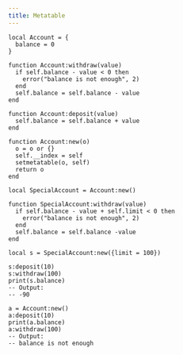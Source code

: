 ```yaml
---
title: Metatable
---
```


    local Account = { 
      balance = 0 
    }

    function Account:withdraw(value)
      if self.balance - value < 0 then
        error("balance is not enough", 2)
      end 
      self.balance = self.balance - value
    end

    function Account:deposit(value)
      self.balance = self.balance + value
    end

    function Account:new(o)
      o = o or {}
      self.__index = self
      setmetatable(o, self)
      return o
    end

    local SpecialAccount = Account:new()

    function SpecialAccount:withdraw(value)
      if self.balance - value + self.limit < 0 then
        error("balance is not enough", 2)
      end 
      self.balance = self.balance -value
    end

    local s = SpecialAccount:new({limit = 100})

    s:deposit(10)
    s:withdraw(100)
    print(s.balance)
    -- Output:
    -- -90

    a = Account:new()
    a:deposit(10)
    print(a.balance)
    a:withdraw(100)
    -- Output:
    -- balance is not enough